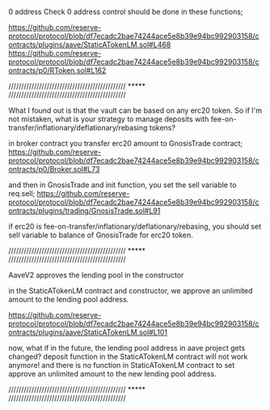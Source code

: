 0 address Check
0 address control should be done in these functions;

https://github.com/reserve-protocol/protocol/blob/df7ecadc2bae74244ace5e8b39e94bc992903158/contracts/plugins/aave/StaticATokenLM.sol#L468
https://github.com/reserve-protocol/protocol/blob/df7ecadc2bae74244ace5e8b39e94bc992903158/contracts/p0/RToken.sol#L162

////////////////////////////////////////////// ***** //////////////////////////////////////////////

What I found out is that the vault can be based on any erc20 token. So if I'm not mistaken, what is your strategy to manage deposits with fee-on-transfer/inflationary/deflationary/rebasing tokens?

in broker contract you transfer erc20 amount to GnosisTrade contract;
https://github.com/reserve-protocol/protocol/blob/df7ecadc2bae74244ace5e8b39e94bc992903158/contracts/p0/Broker.sol#L73

and then in GnosisTrade and init function, you set the sell variable to req.sell; 
https://github.com/reserve-protocol/protocol/blob/df7ecadc2bae74244ace5e8b39e94bc992903158/contracts/plugins/trading/GnosisTrade.sol#L91

if erc20 is fee-on-transfer/inflationary/deflationary/rebasing, you should set sell variable to balance of GnosisTrade for erc20 token.

////////////////////////////////////////////// ***** //////////////////////////////////////////////

AaveV2 approves the lending pool in the constructor

in the StaticATokenLM contract and constructor, we approve an unlimited amount to the lending pool address.

https://github.com/reserve-protocol/protocol/blob/df7ecadc2bae74244ace5e8b39e94bc992903158/contracts/plugins/aave/StaticATokenLM.sol#L101

now, what if in the future, the lending pool address in aave project gets changed? 
deposit function in the StaticATokenLM contract will not work anymore! and there is no function in StaticATokenLM  contract to set approve an unlimited amount to the new lending pool address.

////////////////////////////////////////////// ***** //////////////////////////////////////////////